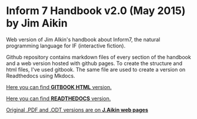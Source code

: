 # Inform 7 Handbook v2.0 (May 2015) by Jim Aikin

Web version of Jim AIkin's handbook about Inform7, the natural programming language for IF (interactive fiction).

Github repository contains markdown files of every section of the handbook and a web version hosted with github pages.
To create the structure and html files, I've used gitbook.
The same file are used to create a version on Readthedocs using Mkdocs.

[Here you can find **GITBOOK HTML** version.](https://omartek.github.io/Inform7handbook_byJimAikin/)

[Here you can find **READTHEDOCS** version.](https://i7handbook.readthedocs.io/)

[Original .PDF and .ODT versions are on **J.Aikin web pages**](http://www.musicwords.net/if/i7hb.htm)
